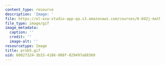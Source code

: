 ```yaml
---
content_type: resource
description: 'Image: '
file: https://ol-ocw-studio-app-qa.s3.amazonaws.com/courses/6-042j-mathematics-for-computer-science-spring-2015/608273243b334186908f829497a88369_prob5.gif
file_type: image/gif
image_metadata:
  caption: ''
  credit: ''
  image-alt: ''
resourcetype: Image
title: prob5.gif
uid: 60827324-3b33-4186-908f-829497a88369
---
```

